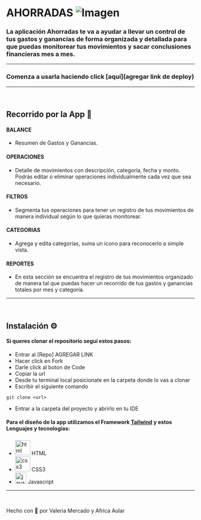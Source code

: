 # AHORRADAS ![Imagen](https://media.giphy.com/media/g4S30ZrUHliBfsDHCJ/giphy.gif)


### La aplicación Ahorradas te va a ayudar a llevar un control de tus gastos y ganancias de forma organizada y detallada para que puedas monitorear tus movimientos y sacar conclusiones financieras mes a mes. 
***
### Comenza a usarla haciendo click [aquí](agregar link de deploy) 
***
<br>

## Recorrido por la App 🏁
#### BALANCE
- Resumen de Gastos y Ganancias.
#### OPERACIONES
- Detalle de movimientos con descripción, categoría, fecha  y monto. Podrás editar o eliminar operaciones individualmente cada vez que sea necesario.
#### FILTROS
- Segmenta tus operaciones para tener un registro de tus movimientos de manera individual según lo que quieras monitorear.
#### CATEGORIAS
- Agrega y edita categorías, suma un icono para reconocerlo a simple vista.
#### REPORTES
- En esta sección se encuentra el registro de tus movimientos organizado de manera tal que puedas hacer un recorrido de tus gastos y ganancias totales por mes y categoría.

***
<br>

## Instalación ⚙
#### Si queres clonar el repositorio seguí estos pasos:
- Entrar al [Repo] AGREGAR LINK
- Hacer click en Fork
- Darle click al boton de Code
- Copiar la url
- Desde tu terminal local posicionate en la carpeta donde lo vas a clonar
- Escribir el siguiente comando
```
git clone <url>
```
- Entrar a la carpeta del proyecto y abrirlo en tu IDE

#### Para el diseño de la app utilizamos el Framework [Tailwind](https://tailwindcss.com/) y estos Lenguajes y tecnologías:
<h3></h3>
    <ul>
        <li> 
            <img src="https://media.giphy.com/media/XAxylRMCdpbEWUAvr8/giphy.gif" alt="html" width="40" height="40"> HTML 
        </li>
        <li> 
            <img src="https://media.giphy.com/media/fsEaZldNC8A1PJ3mwp/giphy.gif" alt="css3" width="40" height="40"> CSS3
        </li>
        <li> 
            <img src="https://media.giphy.com/media/ln7z2eWriiQAllfVcn/giphy.gif" alt="javascript" width="30" height="30"/> Javascript
        </li>
    </ul> 

***
<br>

Hecho con 🧡 por Valeria Mercado y Africa Aular
